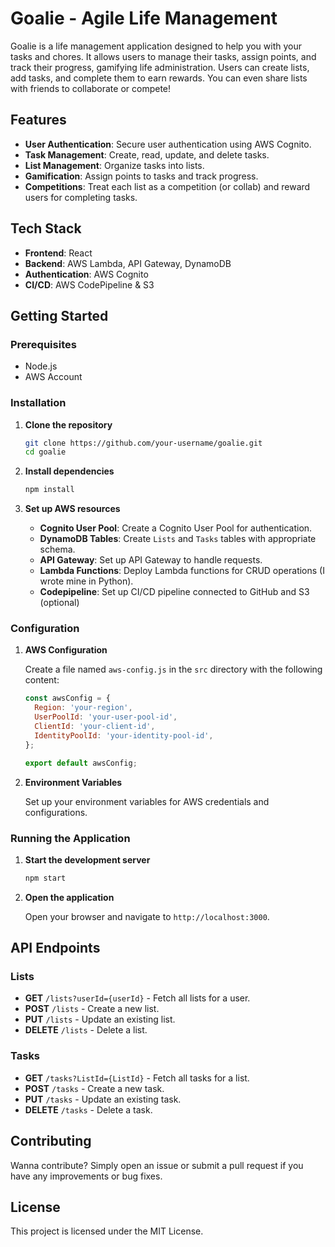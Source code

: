 # Goalie - Agile Life Management

Goalie is a life management application designed to help you with your tasks and chores. It allows users to manage their tasks, assign points, and track their progress, gamifying life administration. Users can create lists, add tasks, and complete them to earn rewards. You can even share lists with friends to collaborate or compete!

## Features

- **User Authentication**: Secure user authentication using AWS Cognito.
- **Task Management**: Create, read, update, and delete tasks.
- **List Management**: Organize tasks into lists.
- **Gamification**: Assign points to tasks and track progress.
- **Competitions**: Treat each list as a competition (or collab) and reward users for completing tasks.

## Tech Stack

- **Frontend**: React
- **Backend**: AWS Lambda, API Gateway, DynamoDB
- **Authentication**: AWS Cognito
- **CI/CD**: AWS CodePipeline & S3

## Getting Started

### Prerequisites

- Node.js
- AWS Account

### Installation

1. **Clone the repository**

   ```bash
   git clone https://github.com/your-username/goalie.git
   cd goalie
   ```

2. **Install dependencies**

   ```bash
   npm install
   ```

3. **Set up AWS resources**

   - **Cognito User Pool**: Create a Cognito User Pool for authentication.
   - **DynamoDB Tables**: Create `Lists` and `Tasks` tables with appropriate schema.
   - **API Gateway**: Set up API Gateway to handle requests.
   - **Lambda Functions**: Deploy Lambda functions for CRUD operations (I wrote mine in Python).
   - **Codepipeline**: Set up CI/CD pipeline connected to GitHub and S3 (optional)

### Configuration

1. **AWS Configuration**

   Create a file named `aws-config.js` in the `src` directory with the following content:

   ```javascript
   const awsConfig = {
     Region: 'your-region',
     UserPoolId: 'your-user-pool-id',
     ClientId: 'your-client-id',
     IdentityPoolId: 'your-identity-pool-id',
   };

   export default awsConfig;
   ```

2. **Environment Variables**

   Set up your environment variables for AWS credentials and configurations.

### Running the Application

1. **Start the development server**

   ```bash
   npm start
   ```

2. **Open the application**

   Open your browser and navigate to `http://localhost:3000`.


## API Endpoints

### Lists

- **GET** `/lists?userId={userId}` - Fetch all lists for a user.
- **POST** `/lists` - Create a new list.
- **PUT** `/lists` - Update an existing list.
- **DELETE** `/lists` - Delete a list.

### Tasks

- **GET** `/tasks?ListId={ListId}` - Fetch all tasks for a list.
- **POST** `/tasks` - Create a new task.
- **PUT** `/tasks` - Update an existing task.
- **DELETE** `/tasks` - Delete a task.

## Contributing

Wanna contribute? Simply open an issue or submit a pull request if you have any improvements or bug fixes.

## License

This project is licensed under the MIT License.
